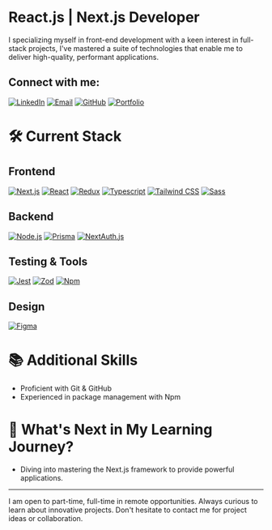 # React.js | Next.js Developer

I specializing myself in front-end development with a keen interest in full-stack projects, I've mastered a suite of technologies that enable me to deliver high-quality, performant applications.

## Connect with me:
[![LinkedIn](https://img.shields.io/badge/-LinkedIn-0077B5?style=flat&logo=LinkedIn&logoColor=white)](https://www.linkedin.com/in/franck-dufournet-239446151/)
[![Email](https://img.shields.io/badge/-Email-D14836?style=flat&logo=Gmail&logoColor=white)](mailto:franckdufournet@hotmail.fr)
[![GitHub](https://img.shields.io/badge/-GitHub-181717?style=flat&logo=GitHub&logoColor=white)](https://github.com/DFranck)
[![Portfolio](https://img.shields.io/badge/-Portfolio-0A192F?style=flat&logo=Netlify&logoColor=white)](https://dfranck.netlify.app/)

# 🛠️ Current Stack

## Frontend
[![Next.js](https://img.shields.io/badge/-Next.js-000000?style=flat&logo=Next.js&logoColor=white)](https://nextjs.org/)
[![React](https://img.shields.io/badge/-React-20232A?style=flat&logo=React&logoColor=61DAFB)](https://reactjs.org/)
[![Redux](https://img.shields.io/badge/-Redux-593D88?style=flat&logo=Redux&logoColor=white)](https://redux.js.org/)
[![Typescript](https://img.shields.io/badge/-Typescript-3178C6?style=flat&logo=Typescript&logoColor=white)](https://www.typescriptlang.org/)
[![Tailwind CSS](https://img.shields.io/badge/-Tailwind_CSS-06B6D4?style=flat&logo=Tailwind-CSS&logoColor=white)](https://tailwindcss.com/)
[![Sass](https://img.shields.io/badge/-Sass-CC6699?style=flat&logo=Sass&logoColor=white)](https://sass-lang.com/)

## Backend
[![Node.js](https://img.shields.io/badge/-Node.js-43853D?style=flat&logo=Node.js&logoColor=white)](https://nodejs.org/)
[![Prisma](https://img.shields.io/badge/-Prisma-3982CE?style=flat&logo=Prisma&logoColor=white)](https://www.prisma.io/)
[![NextAuth.js](https://img.shields.io/badge/-NextAuth.js-000000?style=flat&logo=Next.js&logoColor=white)](https://next-auth.js.org/)

## Testing & Tools
[![Jest](https://img.shields.io/badge/-Jest-C21325?style=flat&logo=Jest&logoColor=white)](https://jestjs.io/)
[![Zod](https://img.shields.io/badge/-Zod-000000?style=flat&logo=Zod&logoColor=white)](https://github.com/colinhacks/zod)
[![Npm](https://img.shields.io/badge/-Npm-CB3837?style=flat&logo=Npm&logoColor=white)](https://npmjs.com/)

## Design
[![Figma](https://img.shields.io/badge/-Figma-F24E1E?style=flat&logo=Figma&logoColor=white)](https://figma.com/)

# 📚 Additional Skills
- Proficient with Git & GitHub
- Experienced in package management with Npm

# 🌱 What's Next in My Learning Journey?
- Diving into mastering the Next.js framework to provide powerful applications.

---

I am open to part-time, full-time in remote opportunities. Always curious to learn about innovative projects. Don't hesitate to contact me for project ideas or collaboration.
